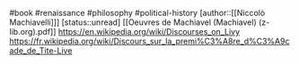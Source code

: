 #book #renaissance #philosophy #political-history
[author::[[Niccolò Machiavelli]]]
[status::unread]
[[Oeuvres de Machiavel (Machiavel) (z-lib.org).pdf]]
https://en.wikipedia.org/wiki/Discourses_on_Livy
https://fr.wikipedia.org/wiki/Discours_sur_la_premi%C3%A8re_d%C3%A9cade_de_Tite-Live